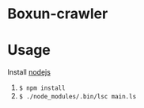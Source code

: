 Boxun-crawler
===============

Usage
===============
Install [nodejs](http://nodejs.org/)

1. `$ npm install`
2. `$ ./node_modules/.bin/lsc main.ls`